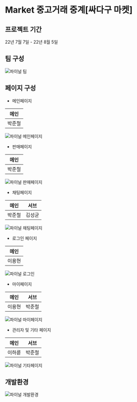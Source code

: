 # Market 중고거래 중계[싸다구 마켓]

## 프로젝트 기간
22년 7월 7일 - 22년 8월 5일

## 팀 구성

![파이널 팀](https://user-images.githubusercontent.com/98640331/187187613-5f213f9b-2e2b-480f-8fa0-d455793bd653.jpg)

## 페이지 구성
* 메인페이지

 메인 |
--- |
박준철 |
![파이널 메인페이지](https://user-images.githubusercontent.com/98640331/187187711-b014647d-4b0e-4292-8fbf-31cbe7a6d4c7.jpg)



* 판매페이지

 메인 |
--- |
박준철 |
![파이널 판매페이지](https://user-images.githubusercontent.com/98640331/187187799-7c2e4071-6581-4334-a5da-ec166de93ead.jpg)



* 채팅페이지

 메인 | 서브 |
--- | --- |
박준철 | 김성균 |
![파이널 채팅페이지](https://user-images.githubusercontent.com/98640331/187187954-78657fc1-ef45-43c5-a805-dc9163c70874.jpg)



* 로그인 페이지

 메인 |
--- |
이용현 |
![파이널 로그인](https://user-images.githubusercontent.com/98640331/187188047-21e46368-8bee-4d63-af1f-351b8b6b9342.jpg)



* 마이페이지

 메인 | 서브 |
--- | --- |
이용현 | 박준철 |
![파이널 마이페이지](https://user-images.githubusercontent.com/98640331/187188262-e653eba9-9b55-4d83-84bb-3d3048adfb54.jpg)



* 관리자 및 기타 페이지

 메인 | 서브 |
--- | --- |
이하륜 | 박준철 |
![파이널 기타페이지](https://user-images.githubusercontent.com/98640331/187188369-10ac3692-735c-41d4-ac58-999955e2e9b6.jpg)



## 개발환경

![파이널 개발환경](https://user-images.githubusercontent.com/98640331/187188469-6fdbe7e6-53a7-4920-91a8-c993cabd2345.JPG)


